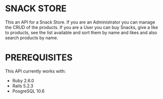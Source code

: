 # SNACK STORE
This an API for a Snack Store. If you are an Administrator you can manage the CRUD of the products. If you are a User you can buy Snacks, give a like to products, see the list available and sort them by name and likes and also search products by name.

# PREREQUISITES
This API currently works with:
* Ruby 2.6.0
* Rails 5.2.3
* PosgreSQL 10.6
